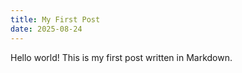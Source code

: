 ```yaml
---
title: My First Post
date: 2025-08-24
---
```


Hello world! This is my first post written in Markdown.
